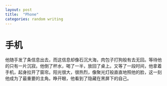 ```yaml
---
layout: post
title:  "Phone"
categories: random writing
---
```

# 手机

他随手发了条信息出去，而这信息却像石沉大海，肉包子打狗般有去无回。等待他的只有一片沉寂。他倒了杯水，喝了一半，放回了桌上。又等了一段时间，他拿着手机，起身拉开了窗帘。阳光很大，很热烈，像聚光灯般直直地照他的脸，这一刻他成为了最重要的主角。睁开眼，他看到了隐藏在黑屏下的自己。

